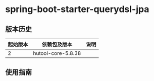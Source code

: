 # spring-boot-starter-querydsl-jpa

## 版本历史

| 起始版本 | 依赖包及版本             | 说明 |
|------|--------------------|----|
| 2    | hutool-core-5.8.38 ||

## 使用指南


